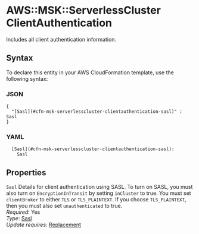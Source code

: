 # AWS::MSK::ServerlessCluster ClientAuthentication<a name="aws-properties-msk-serverlesscluster-clientauthentication"></a>

Includes all client authentication information\.

## Syntax<a name="aws-properties-msk-serverlesscluster-clientauthentication-syntax"></a>

To declare this entity in your AWS CloudFormation template, use the following syntax:

### JSON<a name="aws-properties-msk-serverlesscluster-clientauthentication-syntax.json"></a>

```
{
  "[Sasl](#cfn-msk-serverlesscluster-clientauthentication-sasl)" : Sasl
}
```

### YAML<a name="aws-properties-msk-serverlesscluster-clientauthentication-syntax.yaml"></a>

```
  [Sasl](#cfn-msk-serverlesscluster-clientauthentication-sasl):
    Sasl
```

## Properties<a name="aws-properties-msk-serverlesscluster-clientauthentication-properties"></a>

`Sasl` <a name="cfn-msk-serverlesscluster-clientauthentication-sasl"></a>
Details for client authentication using SASL\. To turn on SASL, you must also turn on `EncryptionInTransit` by setting `inCluster` to true\. You must set `clientBroker` to either `TLS` or `TLS_PLAINTEXT`\. If you choose `TLS_PLAINTEXT`, then you must also set `unauthenticated` to true\.  
_Required_: Yes  
_Type_: [Sasl](aws-properties-msk-serverlesscluster-sasl.md)  
_Update requires_: [Replacement](https://docs.aws.amazon.com/AWSCloudFormation/latest/UserGuide/using-cfn-updating-stacks-update-behaviors.html#update-replacement)
